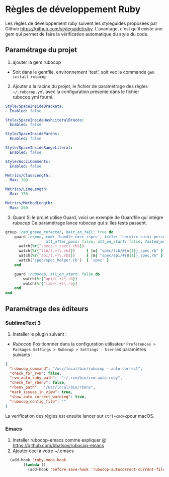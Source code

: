 # Règles de développement Ruby
Les règles de developpement ruby suivent les styleguides proposées par Github https://github.com/styleguide/ruby.
L'avantage, c'est qu'il existe une gem qui permet de faire la vérification automatique du style du code.
## Paramétrage du projet
1. ajouter la gem rubocop
- Soit dans le gemfile, environnement  'test', soit vec la commande ```gem install rubocop```

2. Ajouter à la racine du projet, le fichier de paramétrage des règles ```~/.rubocop.yml``` avec la configuration présente dans le fichier rubocop.yml fourni.

```yaml
Style/SpaceInsideBrackets:
  Enabled: false

Style/SpaceInsideHashLiteralBraces:
  Enabled: false

Style/SpaceInsideParens:
  Enabled: false

Style/SpaceInsideRangeLiteral:
  Enabled: false

Style/AsciiComments:
  Enabled: false

Metrics/ClassLength:
  Max: 300

Metrics/LineLength:
  Max: 130

Metrics/MethodLength:
  Max: 200
```

3. Guard
Si le projet utilise Guard, voici un exemple de Guardfile qui intégre *rubocop*
Ce paramétrage lance *rubocop* qui si lles tests passent.

```ruby
group :red_green_refactor, halt_on_fail: true do
	guard :rspec, cmd: 'bundle exec rspec', title: 'service-suivi-perso',
				  all_after_pass: false, all_on_start: false, failed_mode: :keep do
	  watch(%r{^spec/.+_spec\.rb$})
	  watch(%r{^lib/(.+)\.rb$})     { |m| "spec/lib/#{m[1]}_spec.rb" }
	  watch(%r{^api/(.+)\.rb$})     { |m| "spec/api/#{m[1]}_spec.rb" }
	  watch('spec/spec_helper.rb')  { 'spec' }
	end

	guard :rubocop, all_on_start: false do
		watch(%r{^api/(.+)\.rb})
		watch(%r{^lib/(.+)\.rb})
	end
end
```

## Paramétrage des éditeurs
### SublimeText 3
1. Installer le plugin suivant :
  - *Rubocop*
  Positionnner dans la configuration utilisateur ```Preferences > Packages Settings > Rubocop > Settings - User```
  les paramètres suivants :
```json
{
  "rubocop_command": "/usr/local/bin/rubocop --auto-correct",
  "check_for_rvm": false,
  "rvm_auto_ruby_path":  "~/.rvm/bin/rvm-auto-ruby",
  "check_for_rbenv": false,
  "rbenv_path":  "/usr/local/bin/rbenv",
  "mark_issues_in_view": true,
  "show_auto_correct_warning": true,
  "rubocop_config_file": ""
}
```
La verification des règles est ensuite lancer sur ```ctrl+cmd+c```pour macOS.

### Emacs
1. Installer rubocop-emacs comme expliquer @ https://github.com/bbatsov/rubocop-emacs
2. Ajouter ceci à votre ~/.emacs
```lisp
  (add-hook 'ruby-mode-hook
		(lambda ()
		  (add-hook 'before-save-hook 'rubocop-autocorrect-current-file nil 'local)))
```
